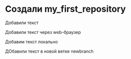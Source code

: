 ﻿# Создали my_first_repository

Добавили текст

Добавили текст через web-браузер

Добавим текст локально

ДОбавили текст в новой ветке newbranch
